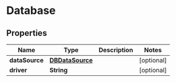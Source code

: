 

# Database

## Properties

Name | Type | Description | Notes
------------ | ------------- | ------------- | -------------
**dataSource** | [**DBDataSource**](DBDataSource.md) |  |  [optional]
**driver** | **String** |  |  [optional]



